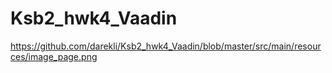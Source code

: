 # Ksb2_hwk4_Vaadin
https://github.com/darekli/Ksb2_hwk4_Vaadin/blob/master/src/main/resources/image_page.png
